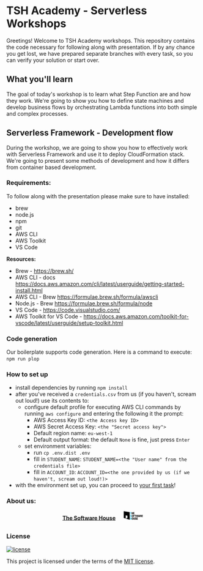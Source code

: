 # TSH Academy - Serverless Workshops
Greetings!
Welcome to TSH Academy workshops. This repository contains the code necessary for following along with presentation.
If by any chance you get lost, we have prepared separate branches with every task, so you can verify your solution or start over.

## What you'll learn
The goal of today's workshop is to learn what Step Function are and how they work. We're going to show you how to define
state machines and develop business flows by orchestrating Lambda functions into both simple and complex processes.

## Serverless Framework - Development flow
During the workshop, we are going to show you how to effectively work with Serverless Framework and use it to deploy CloudFormation
stack. We're going to present some methods of development and how it differs from container based development.

### Requirements:
To follow along with the presentation please make sure to have installed:
- brew
- node.js
- npm
- git
- AWS CLI
- AWS Toolkit
- VS Code

**Resources:**
- Brew - https://brew.sh/
- AWS CLI - docs https://docs.aws.amazon.com/cli/latest/userguide/getting-started-install.html
- AWS CLI - Brew https://formulae.brew.sh/formula/awscli
- Node.js - Brew https://formulae.brew.sh/formula/node
- VS Code - https://code.visualstudio.com/
- AWS Toolkit for VS Code - https://docs.aws.amazon.com/toolkit-for-vscode/latest/userguide/setup-toolkit.html

### Code generation
Our boilerplate supports code generation. Here is a command to execute: ```npm run plop```

### How to set up
- install dependencies by running `npm install`
- after you've received a `credentials.csv` from us (if you haven't, scream out loud!) use its contents to:
  - configure default profile for executing AWS CLI commands by running `aws configure` and entering the following it the prompt:
    - AWS Access Key ID: `<the Access key ID>`
    - AWS Secret Access Key: `<the "Secret access key">`
    - Default region name: `eu-west-1`
    - Default output format: the default `None` is fine, just press `Enter`
  - set environment variables:
    - run `cp .env.dist .env` 
    - fill in `STUDENT_NAME`: `STUDENT_NAME=<the "User name" from the credentials file>`
    - fill in `ACCOUNT_ID`: `ACCOUNT_ID=<the one provided by us (if we haven't, scream out loud!)>`
- with the environment set up, you can proceed to [your first task](tasks/task-01.md)!


### **About us:**

<p align="center">
  <a href="https://tsh.io/pl"><b>The Software House</b></a>
  &emsp;
  <img src="data/tsh.png" alt="tsh.png" width="50" />
</p>

##

### License

[![license](https://img.shields.io/badge/license-MIT-4dc71f.svg)](https://raw.githubusercontent.com/TheSoftwareHouse/serverless-boilerplate/main/LICENSE)

This project is licensed under the terms of the [MIT license](/LICENSE).
